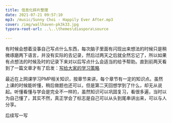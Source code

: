 ```yaml
---
title: 信息化碎片整理
date: 2021-07-21 09:57:10
mp3: /music/Sunny Choi - Happily Ever After.mp3
cover: /img/wallhaven-pk3k33.jpg
typora-root-url: ..\..\themes\diaspora\source

---
```


有时候会想着没事自己写点什么东西，每次脑子里面有闪现出来想法的时候只是稍微琢磨两下语言，并没有实际的去记录，然后过两天之后就全然忘记了，所以如果有点想法的时候及时的记录下来对以后写点什么会适当的给予帮助。直到前两天看到了一篇文章才有了启发：[写给大家的学习策略](https://mp.weixin.qq.com/s/qOfs3vJUxjOJZIzXf0cbng?forceh5=1)





最近在上网课学习PMP相关知识，按章节来讲，每个章节有一定的知识点。虽然上课的时候能听懂，稍后做题也还可以，但是第二天回想学到了什么，却无从说起。听懂看懂与学会是完全不一样的，虽然知识可以巩固复习，看很多遍，当时以为自己懂了，其实不然，真正学会了标志是自己可以从头到尾串讲出来，可以与人分享。



后续写一写

